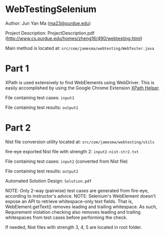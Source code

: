 WebTestingSelenium
==================

Author: Jun Yan Ma (ma23@purdue.edu)

Project Description: ProjectDescription.pdf (http://www.cs.purdue.edu/homes/zheng16/490/webtesting.html)

Main method is located at: `src/com/jamesma/webtesting/WebTester.java`

Part 1
======

XPath is used extensively to find WebElements using WebDriver. This is easily accomplished by using the Google Chrome Extension [XPath Helper][].

File containing test cases: `input1`

File containing test results: `output1`

Part 2
======

Nist file conversion utility located at: `src/com/jamesma/webtesting/utils`

fire-eye exported Nist file with strength 2: `input2-nist-str2.txt`

File containing test cases: `input2` (converted from Nist file)

File containing test results: `output2`

Automated Solution Design: `Solution.pdf`

NOTE: Only 2-way (pairwise) test cases are generated from fire-eye, according to instructor's advice.
NOTE: Selenium's WebElement doesn't expose an API to retrieve whitespace-only text fields. That is, WebElement.getText() removes leading and trailing whitespace. As such, Requirement violation checking also removes leading and trailing whitespaces from test cases before performing the check.

If needed, Nist files with strength 3, 4, 5 are located in root folder.



[XPath Helper]: https://chrome.google.com/webstore/detail/xpath-helper/hgimnogjllphhhkhlmebbmlgjoejdpjl "XPath Helper"